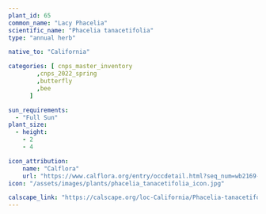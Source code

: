 ```yaml
---
plant_id: 65
common_name: "Lacy Phacelia"
scientific_name: "Phacelia tanacetifolia"
type: "annual herb"

native_to: "California"

categories: [ cnps_master_inventory
        ,cnps_2022_spring
        ,butterfly
        ,bee
      ]

sun_requirements:
  - "Full Sun"
plant_size:
  - height: 
    - 2
    - 4

icon_attribution: 
    name: "Calflora"
    url: "https://www.calflora.org/entry/occdetail.html?seq_num=wb2169-107" 
icon: "/assets/images/plants/phacelia_tanacetifolia_icon.jpg"

calscape_link: "https://calscape.org/loc-California/Phacelia-tanacetifolia-(Lacy-Phacelia)"
---
```

